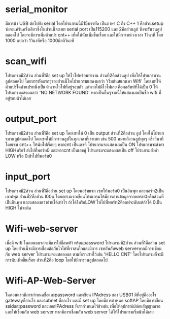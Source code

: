 # serial_monitor
มีการนำ USB ต่อไปยัง serial โดยโปรแกรมนี้มี15บรรทัด 
เป็นภาษา C ถึง C++
1 คือส่วนsetup ซ่งจะแค่รันครั้งเดียวซึ่งในส่วนนี้จะเซท serial port เป็น115200 และ
2คือส่วนลูป ซึงจะรันวนลูปตลอดไป โดยจะมีการเพิ่มตัวแปร cnt++ เพื่อให้นับเพิ่มขึ้นเรื่อย
และให้มีการหน่วงเวลา 1วินาที โดย 1000 แปลว่า 1วินาทีหรือ 1000มิลลิวินาที

# scan_wifi
โปรแกรมมี2ส่วน
ส่วนที่1คือ set up ให้ไวไฟพร้อมทำงาน 
ส่วนที่2คือส่วนลูป เพื่อให้โปรแกรมวนลูปตลอดไป โดยบรรทัดแรกๆของส่วนนี้ใหโปรแกรมแสดงผลว่า 
'เริ่มต้นสแกนหา Wifi' โดยเซทให้ตัวแปรใดตัวแปรหนึ่งเป็นจำนวนไวไฟที่อยู่รอบตัว แต่หากไม่มีไวไฟเลย
คือผลลัพท์ที่ได้เป็น 0 ให้โปรแกรมแสดงผลว่า 'NO NETWORK FOUND' หากเป็นอื่นๆจากนี้ให้แสดงผลเป็นชื่อ
wifi ที่อยู่รอบตัวได้เลย

# output_port
โปรแกรมมี2ส่วน
ส่วนที่1คือ set up โดยเซทให้ 0 เป็น output
ส่วนที่2คือส่วน ลูป โดยให้โปรแกรมวนลูปตลอดไป โดยเซทให้มีการวนลูปในทุกเวลาที่เราเซท เช่น 500 หมายถึงวนลูปทุกๆ ครึ่งวินาที
โดยเซท cnt++ ให้นับไปเรื่อยๆ หากcnt เป็นเลขคี่ โปรแกรมจะแสดงผลเป็น ON โปรแกรมจะส่งค่า HIGHหรือ1 ส่งไปที่พอร์ท0 และหากcnt เป็นเลขคู่ โปรแกรมจะแสดงผลเป็น off โปรแกรมส่งค่า LOW หรือ 0เข้าไปที่พอร์ท0 

# input_port
โปรแกรมมี2ส่วน
ส่วนที่1คือส่วน set up 
โดยพอร์ทแรก เซทให้พอร์ท0 เป็นอินพุท และพอร์ท2เป็นเอาท์พุต
ส่วนที่2คือส่วน l00p
โดยอย่างแรกเขียนโปรแกรมให้มีการอ่านข้อมูลจากพอร์ท0หรือส่วนที่เป็นอินพุท
และแสดงผลว่าอ่านได้เท่าไร ถ้าได้1หรือLOW ให้ไปที่พอร์ท2คือถฟจะดับแต่ถ้าได้ 0เป็น HIGH ไฟจะติด

# Wifi-web-server
เมื่อมี wifi ในตอนแแรกจะมีการใส่ชื่อwifi พร้อมpassword 
โปรแกรมมี2ส่วน
ส่วนที่1คือส่วน set up โดยส่วนนี้จะมีการเชื่อมต่อกับไวไฟที่เราสนใจและมีการ เซทอัพกับweb serverหากมีการเชื่อมกับ web server โปรแกรมจะแสดลงผล ตามที่เราเซทไว้เช่น 'HELLO CNT' โดยโปรแกรมก็จะมีการนับเพิ่มขึ้นเรื่อย 
ส่วนที่2คือ loop โดยให้มีการวนลูปตลอดไป

# Wifi-AP-Web-Server
ในตอนแรกมีการกำหนดชื่อและpassword และเขียน IPAdress ของ USB01 มีที่อยู่คืออะไร gatewayคืออะไร และsubnet คืออะไร
และมี set up
โดยมีการกำหนด softAP โดยมีการเขียน ssidและpassword และบอกIPAdress ที่เรากำหนดไว้ข้างต้น เพื่อให้อุปกรณ์ปล่อยสัญญาณรอ
และให้เชื่อมกับ web server หากมีการเชื่อมกับ web server ได้ให้โปรแกรมเริ่มนับได้เลย





